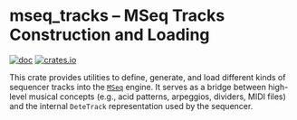 # mseq_tracks – MSeq Tracks Construction and Loading

[![doc](https://docs.rs/mseq_tracks/badge.svg)](https://docs.rs/mseq_tracks) [![crates.io](https://img.shields.io/crates/v/mseq_tracks.svg)](https://crates.io/crates/mseq_tracks)

This crate provides utilities to define, generate, and load different kinds of
sequencer tracks into the [`MSeq`](https://crates.io/crates/mseq) engine. It serves as a bridge between high-level
musical concepts (e.g., acid patterns, arpeggios, dividers, MIDI files) and
the internal `DeteTrack` representation used by the sequencer.
